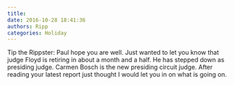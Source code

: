 ```yaml
---
title: 
date: 2016-10-28 18:41:36
authors: Ripp
categories: Holiday
---
```


 Tip the Rippster: Paul hope you are well. Just wanted to let you know that judge Floyd is retiring in about a month and a half. He has stepped down as presiding judge. Carmen Bosch is the new presiding circuit judge. After reading your latest report just thought I would let you in on what is going on.